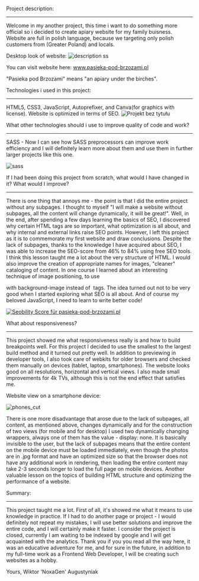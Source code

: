 Project description:
____________

Welcome in my another project, this time i want to do something more official so i decided to create apiary website for my family buisness. Website are full in polish language, because we targeting only polish customers from (Greater Poland) and locals.

Desktop look of website:
![description ss](https://user-images.githubusercontent.com/87094041/185352540-8e2840a0-d533-46ce-8221-0b6525b5302d.png)

You can visit website here:
www.pasieka-pod-brzozami.pl

"Pasieka pod Brzozami" means "an apiary under the birches".

Technologies i used in this project:
____________

HTML5,
CSS3,
JavaScript,
Autoprefixer,
and Canva(for graphics with license). 
Website is optimized in terms of SEO.
![Projekt bez tytułu](https://user-images.githubusercontent.com/87094041/185352710-04a52261-b9eb-4f46-ac9f-ad0e555927bf.png)


What other technologies should i use to improve  quality of code and work?
____________

SASS - Now I can see how SASS preprocessors can improve work efficiency and I will definitely learn more about them and use them in further larger projects like this one.

![sass](https://user-images.githubusercontent.com/87094041/185397684-56652c64-f9a8-4313-9433-cec0433c9b89.png)


If I had been doing this project from scratch, what would I have changed in it? What would I improve?
____________

There is one thing that annoys me - the point is that I did the entire project without any subpages. I thought to myself "I will make a website without subpages, all the content will change dynamically, it will be great!". Well, in the end, after spending a few days learning the basics of SEO, I discovered why certain HTML tags are so important, what optimization is all about, and why internal and external links raise SEO points. However, I left this project as it is to commemorate my first website and draw conclusions. Despite the lack of subpages, thanks to the knowledge I have acquired about SEO, I was able to increase the SEO-score from 46% to 84% using free SEO tools. I think this lesson taught me a lot about the very structure of HTML. I would also improve the creation of appropriate names for images, "cleaner" cataloging of content. In one course I learned about an interesting technique of image positioning, to use <div> with background-image instead of <img> tags. The idea turned out not to be very good when I started exploring what SEO is all about. And of course my beloved JavaScript, I need to learn to write better code!

<a href="https://freetools.seobility.net/en/seocheck/pasieka-pod-brzozami.pl"><img src="https://freetools.seobility.net/widget/widget.png?url=pasieka-pod-brzozami.pl" alt="Seobility Score für pasieka-pod-brzozami.pl"></a>


What about responsiveness?
_____________

This project showed me what responsiveness really is and how to build breakpoints well. For this project I decided to use the smallest to the largest build method and it turned out pretty well. In addition to previewing in developer tools, I also took care of webkits for older browsers and checked them manually on devices (tablet, laptop, smartphones). The website looks good on all resolutions, horizontal and vertical views. I also made small improvements for 4k TVs, although this is not the end effect that satisfies me.

Website view on a smartphone device:

![phones_cut](https://user-images.githubusercontent.com/87094041/185403279-297c232f-a280-42a6-bfda-c7421933a9b0.png)

There is one more disadvantage that arose due to the lack of subpages, all content, as mentioned above, changes dynamically and for the construction of two views (for mobile and for desktop) I used two dynamically changing wrappers, always one of them has the value - display: none. It is basically invisible to the user, but the lack of subpages means that the entire content on the mobile device must be loaded immediately, even though the photos are in .jpg format and have an optimized size so that the browser does not have any additional work in rendering, then loading the entire content may take 2-3 seconds longer to load the full page on mobile devices. Another valuable lesson on the topics of building HTML structure and optimizing the performance of a website.

Summary:
_____________

This project taught me a lot. First of all, it's showed me what it means to use knowledge in practice. If I had to do another page or project - I would definitely not repeat my mistakes, I will use better solutions and improve the entire code, and I will certainly make it faster. I consider the project is closed, currently I am waiting to be indexed by google and I will get acquainted with the analytics. Thank you if you you read all the way here, it was an educative adventure for me, and for sure in the future, in addition to my full-time work as a Frontend Web Developer, I will be creating such websites as a hobby.

Yours,
Wiktor 'NoxaGen' Augustyniak